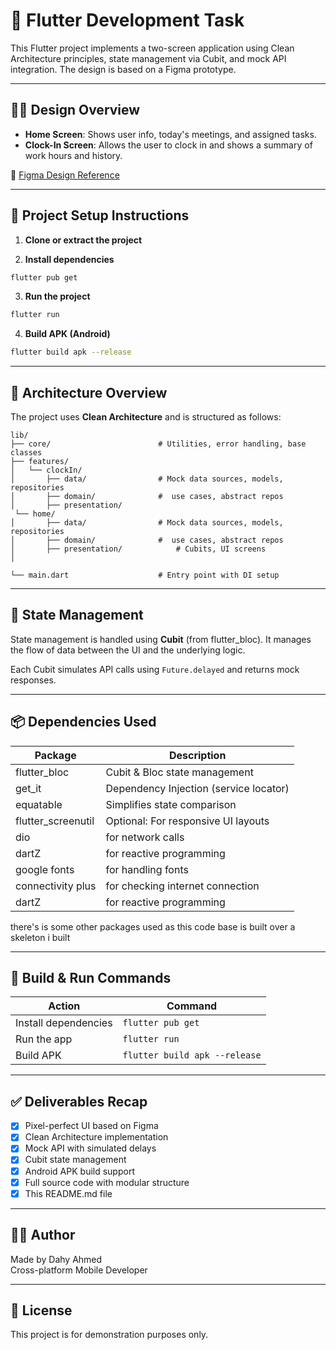 
# 📱 Flutter Development Task

This Flutter project implements a two-screen application using Clean Architecture principles, state management via Cubit, and mock API integration. The design is based on a Figma prototype.

---

## 🧑‍🎨 Design Overview

- **Home Screen**: Shows user info, today's meetings, and assigned tasks.
- **Clock-In Screen**: Allows the user to clock in and shows a summary of work hours and history.

🎨 [Figma Design Reference](https://www.figma.com/design/Un0lhXxWu7ZqBzvGVN1TmB/Flutter-Task?node-id=0-1&p=f&t=TP19BtmnNvkQOZIg-0)

---

## 🔧 Project Setup Instructions

1. **Clone or extract the project**

2. **Install dependencies**  
```bash
flutter pub get
```

3. **Run the project**  
```bash
flutter run
```

4. **Build APK (Android)**  
```bash
flutter build apk --release
```

---

## 🧱 Architecture Overview

The project uses **Clean Architecture** and is structured as follows:

```
lib/
├── core/                        # Utilities, error handling, base classes
├── features/
│   └── clockIn/
│       ├── data/                # Mock data sources, models, repositories
│       ├── domain/              #  use cases, abstract repos
│       ├── presentation/
 └── home/
│       ├── data/                # Mock data sources, models, repositories
│       ├── domain/              #  use cases, abstract repos
│       ├── presentation/            # Cubits, UI screens
│       
                   
└── main.dart                    # Entry point with DI setup
```

---

## 🧠 State Management

State management is handled using **Cubit** (from flutter_bloc). It manages the flow of data between the UI and the underlying logic.



Each Cubit simulates API calls using `Future.delayed` and returns mock responses.

---



## 📦 Dependencies Used

| Package         | Description                            |
|----------------|----------------------------------------|
| flutter_bloc    | Cubit & Bloc state management          |
| get_it          | Dependency Injection (service locator) |
| equatable       | Simplifies state comparison            |
| flutter_screenutil | Optional: For responsive UI layouts |
| dio             | for network calls                      |
| dartZ           | for reactive programming               |
| google fonts    | for handling fonts                     |
| connectivity plus | for checking internet connection     |
| dartZ           | for reactive programming               |

there's is some other packages used as this code base is built over a skeleton i built

---

## 📄 Build & Run Commands

| Action                | Command                        |
|-----------------------|--------------------------------|
| Install dependencies  | `flutter pub get`              |
| Run the app           | `flutter run`                  |
| Build APK             | `flutter build apk --release`  |

---

## ✅ Deliverables Recap

- [x] Pixel-perfect UI based on Figma
- [x] Clean Architecture implementation
- [x] Mock API with simulated delays
- [x] Cubit state management
- [x] Android APK build support
- [x] Full source code with modular structure
- [x] This README.md file

---

## 👨‍💻 Author

Made by Dahy Ahmed  
Cross-platform Mobile Developer

---

## 📜 License

This project is for demonstration purposes only.
